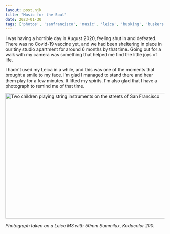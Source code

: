 ```yaml
---
layout: post.njk
title: "Music for the Soul"
date: 2023-01-30
tags: ['photos', 'sanfrancisco', 'music', 'leica', 'busking', 'buskers', 'nobhill']
---
```

I was having a horrible day in August 2020, feeling shut in and defeated. There was no Covid-19 vaccine yet, and we had been sheltering in place in our tiny studio apartment for around 6 months by that time. Going out for a walk with my camera was something that helped me find the little joys of life.

I hadn't used my Leica in a while, and this was one of the moments that brought a smile to my face. I'm glad I managed to stand there and hear them play for a few minutes. It lifted my spirits. I'm also glad that I have a photograph to remind me of that time.

<img src="/img/f609a9290a.jpg" width="600" height="397" alt="Two children playing string instruments on the streets of San Francisco" />

_Photograph taken on a Leica M3 with 50mm Summilux, Kodacolor 200._
